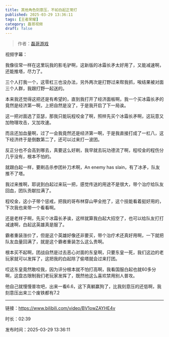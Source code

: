 ```yaml
---
title: 其他角色刻意压，不如白起正常打
published: 2025-03-29 13:36:11
tags: [王者荣耀]
category: 磊哥视频
draft: false
---
```



> 作者：[磊哥游戏](https://space.bilibili.com/268941858?spm_id_from=333.788.upinfo.head.click)

视频字幕：

我像往常一样在这里玩我的影毛驴啊，这新版的冰霜长矛太好用了，又能减速啊，还能推塔，尽力了。

三个人打我一个，这零杠三也没办法，另外两次是打野过来帮我抓，唉结果被对面三个人群，我跟打野一起送的。

本来我还觉得这把还是有希望的，直到我打开了经济面板啊，我一个买冰霜长矛的竟然是经济第一啊，上把自然是没了，于是我开启了下一局诶。

这一把对面选了亚瑟，那我只能玩程咬金了啊，照样先买个冰霜长矛啊，这玩意又加物理攻击，又加攻速。

而且还加血量啊，过了一会我竟然还是经济第一啊，于是我直接打成了一杠八，这下经济终于是倒数第二了，还可以过来打一波团。

反正分也不会高到哪去，真要这么好刷，我早就去玩功德流了啊，程咬金的程伤分几乎没有，根本不怕的。

就跟白起一样，要刷击杀参团补刀术啊，An enemy has slain，有了冰矛，队友推不了塔。

我过来推啊，耶说到白起过来玩一把，感觉传送的用途不是很大，带个治疗给队友回血，团队贡献拉满了。

程咬金，这小子带个惩戒，把我的哥布林穿山甲全抢了，这个技能看着挺好用的，下次我也来带一个看看啊。

还是老样子啊，先买个冰霜长矛诶，这样就算我白起大招空了，也可以给队友打打减速啊，白起这英雄真是服了。

霸者重装涨价了，但是这个英雄好像还非要买，带个治疗术还真好用啊，一下就把队友血量回满了，就是这个霸者重装怎么这么贵啊。

根本买不起啊，团战自然是过去恶心对面的东皇啊，只要东皇一死，我们这边的老玩家就可以发挥了，这把我的白起除了偷塔就会过来打团。

哎这东皇竟然敢咬我，因为评分根本就不怕打高啊，我看国服白起也就60多分啊，这盘古限制我们老玩家发挥了，既然他这么喜欢禁用别人普攻。

他自己就慢慢普攻吧，出来一看6.6，这下真躺赢狗了，比我刻意压的还低啊，我刻意压出来三个废铁都有7.2

---

链接：https://www.bilibili.com/video/BV1owZAYHE4v

时长：02:39

发布时间：2025-03-29 13:36:11
